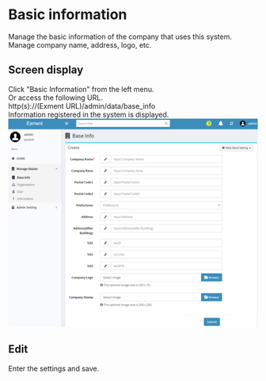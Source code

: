 # Basic information
Manage the basic information of the company that uses this system.  
Manage company name, address, logo, etc.

## Screen display
Click "Basic Information" from the left menu.  
Or access the following URL.  
http(s)://(Exment URL)/admin/data/base_info  
Information registered in the system is displayed.  
![Basic information-screen](img/base_info/base_info.png)

## Edit
Enter the settings and save.
